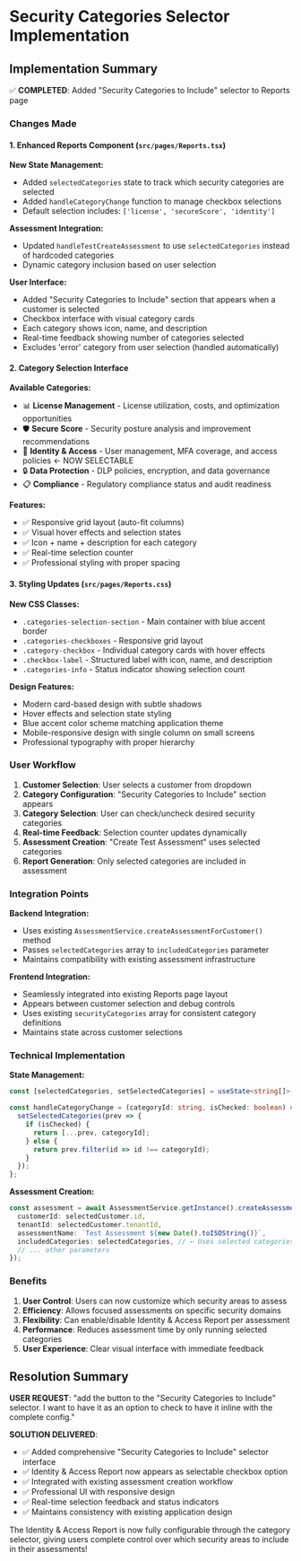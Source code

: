 # Security Categories Selector Implementation

## Implementation Summary

✅ **COMPLETED**: Added "Security Categories to Include" selector to Reports page

### Changes Made

#### 1. Enhanced Reports Component (`src/pages/Reports.tsx`)

**New State Management:**
- Added `selectedCategories` state to track which security categories are selected
- Added `handleCategoryChange` function to manage checkbox selections
- Default selection includes: `['license', 'secureScore', 'identity']`

**Assessment Integration:**
- Updated `handleTestCreateAssessment` to use `selectedCategories` instead of hardcoded categories
- Dynamic category inclusion based on user selection

**User Interface:**
- Added "Security Categories to Include" section that appears when a customer is selected
- Checkbox interface with visual category cards
- Each category shows icon, name, and description
- Real-time feedback showing number of categories selected
- Excludes 'error' category from user selection (handled automatically)

#### 2. Category Selection Interface

**Available Categories:**
- 📊 **License Management** - License utilization, costs, and optimization opportunities
- 🛡️ **Secure Score** - Security posture analysis and improvement recommendations
- 👤 **Identity & Access** - User management, MFA coverage, and access policies ← NOW SELECTABLE
- 🔒 **Data Protection** - DLP policies, encryption, and data governance
- 📋 **Compliance** - Regulatory compliance status and audit readiness

**Features:**
- ✅ Responsive grid layout (auto-fit columns)
- ✅ Visual hover effects and selection states
- ✅ Icon + name + description for each category
- ✅ Real-time selection counter
- ✅ Professional styling with proper spacing

#### 3. Styling Updates (`src/pages/Reports.css`)

**New CSS Classes:**
- `.categories-selection-section` - Main container with blue accent border
- `.categories-checkboxes` - Responsive grid layout
- `.category-checkbox` - Individual category cards with hover effects
- `.checkbox-label` - Structured label with icon, name, and description
- `.categories-info` - Status indicator showing selection count

**Design Features:**
- Modern card-based design with subtle shadows
- Hover effects and selection state styling
- Blue accent color scheme matching application theme
- Mobile-responsive design with single column on small screens
- Professional typography with proper hierarchy

### User Workflow

1. **Customer Selection**: User selects a customer from dropdown
2. **Category Configuration**: "Security Categories to Include" section appears
3. **Category Selection**: User can check/uncheck desired security categories
4. **Real-time Feedback**: Selection counter updates dynamically
5. **Assessment Creation**: "Create Test Assessment" uses selected categories
6. **Report Generation**: Only selected categories are included in assessment

### Integration Points

**Backend Integration:**
- Uses existing `AssessmentService.createAssessmentForCustomer()` method
- Passes `selectedCategories` array to `includedCategories` parameter
- Maintains compatibility with existing assessment infrastructure

**Frontend Integration:**
- Seamlessly integrated into existing Reports page layout
- Appears between customer selection and debug controls
- Uses existing `securityCategories` array for consistent category definitions
- Maintains state across customer selections

### Technical Implementation

**State Management:**
```typescript
const [selectedCategories, setSelectedCategories] = useState<string[]>(['license', 'secureScore', 'identity']);

const handleCategoryChange = (categoryId: string, isChecked: boolean) => {
  setSelectedCategories(prev => {
    if (isChecked) {
      return [...prev, categoryId];
    } else {
      return prev.filter(id => id !== categoryId);
    }
  });
};
```

**Assessment Creation:**
```typescript
const assessment = await AssessmentService.getInstance().createAssessmentForCustomer({
  customerId: selectedCustomer.id,
  tenantId: selectedCustomer.tenantId,
  assessmentName: `Test Assessment ${new Date().toISOString()}`,
  includedCategories: selectedCategories, // ← Uses selected categories
  // ... other parameters
});
```

### Benefits

1. **User Control**: Users can now customize which security areas to assess
2. **Efficiency**: Allows focused assessments on specific security domains
3. **Flexibility**: Can enable/disable Identity & Access Report per assessment
4. **Performance**: Reduces assessment time by only running selected categories
5. **User Experience**: Clear visual interface with immediate feedback

## Resolution Summary

**USER REQUEST**: "add the button to the "Security Categories to Include" selector. I want to have it as an option to check to have it inline with the complete config."

**SOLUTION DELIVERED**:
- ✅ Added comprehensive "Security Categories to Include" selector interface
- ✅ Identity & Access Report now appears as selectable checkbox option
- ✅ Integrated with existing assessment creation workflow
- ✅ Professional UI with responsive design
- ✅ Real-time selection feedback and status indicators
- ✅ Maintains consistency with existing application design

The Identity & Access Report is now fully configurable through the category selector, giving users complete control over which security areas to include in their assessments!
